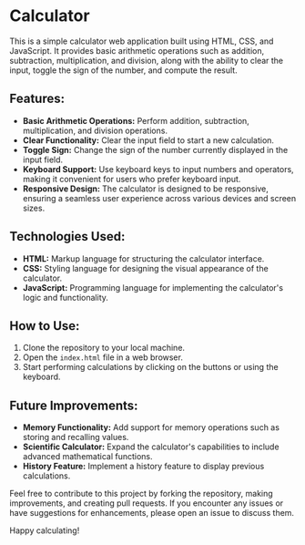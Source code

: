 # Calculator

This is a simple calculator web application built using HTML, CSS, and JavaScript. It provides basic arithmetic operations such as addition, subtraction, multiplication, and division, along with the ability to clear the input, toggle the sign of the number, and compute the result.

## Features:
- **Basic Arithmetic Operations:** Perform addition, subtraction, multiplication, and division operations.
- **Clear Functionality:** Clear the input field to start a new calculation.
- **Toggle Sign:** Change the sign of the number currently displayed in the input field.
- **Keyboard Support:** Use keyboard keys to input numbers and operators, making it convenient for users who prefer keyboard input.
- **Responsive Design:** The calculator is designed to be responsive, ensuring a seamless user experience across various devices and screen sizes.

## Technologies Used:
- **HTML:** Markup language for structuring the calculator interface.
- **CSS:** Styling language for designing the visual appearance of the calculator.
- **JavaScript:** Programming language for implementing the calculator's logic and functionality.

## How to Use:
1. Clone the repository to your local machine.
2. Open the `index.html` file in a web browser.
3. Start performing calculations by clicking on the buttons or using the keyboard.

## Future Improvements:
- **Memory Functionality:** Add support for memory operations such as storing and recalling values.
- **Scientific Calculator:** Expand the calculator's capabilities to include advanced mathematical functions.
- **History Feature:** Implement a history feature to display previous calculations.

Feel free to contribute to this project by forking the repository, making improvements, and creating pull requests. If you encounter any issues or have suggestions for enhancements, please open an issue to discuss them.

Happy calculating!
